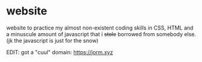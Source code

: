<h1>website</h1>
website to practice my almost non-existent coding skills in CSS, HTML and a minuscule amount of javascript that i <strike>stole</strike> borrowed from somebody else.
<br />
(jk the javascript is just for the snow)

EDIT: got a "cuul" domain: https://jorm.xyz
